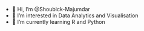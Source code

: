 - 👋 Hi, I’m @Shoubick-Majumdar
- 👀 I’m interested in Data Analytics and Visualisation
- 🌱 I’m currently learning R and Python

<!---
Shoubick-Majumdar/Shoubick-Majumdar is a ✨ special ✨ repository because its `README.md` (this file) appears on your GitHub profile.
You can click the Preview link to take a look at your changes.
--->
